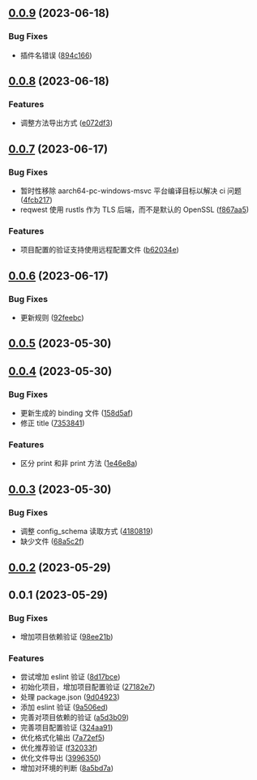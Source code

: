 ## [0.0.9](https://github.com/NervJS/taro-doctor/compare/0.0.8...0.0.9) (2023-06-18)


### Bug Fixes

* 插件名错误 ([894c166](https://github.com/NervJS/taro-doctor/commit/894c16612e65a23b116fc6ad54265ca342911013))



## [0.0.8](https://github.com/NervJS/taro-doctor/compare/0.0.7...0.0.8) (2023-06-18)


### Features

* 调整方法导出方式 ([e072df3](https://github.com/NervJS/taro-doctor/commit/e072df3175e6dc6c8b3ac6decd3cf813bdc2d61e))



## [0.0.7](https://github.com/NervJS/taro-doctor/compare/0.0.6...0.0.7) (2023-06-17)


### Bug Fixes

* 暂时性移除 aarch64-pc-windows-msvc 平台编译目标以解决 ci 问题 ([4fcb217](https://github.com/NervJS/taro-doctor/commit/4fcb21714146425e6cd29f6ab79a5c544f5312cf))
* reqwest 使用 rustls 作为 TLS 后端，而不是默认的 OpenSSL ([f867aa5](https://github.com/NervJS/taro-doctor/commit/f867aa5655da20b65f65457b2cd3afb1a444f405))


### Features

* 项目配置的验证支持使用远程配置文件 ([b62034e](https://github.com/NervJS/taro-doctor/commit/b62034e204d2255a7addd27355d0900ec04d9e51))



## [0.0.6](https://github.com/NervJS/taro-doctor/compare/0.0.5...0.0.6) (2023-06-17)


### Bug Fixes

* 更新规则 ([92feebc](https://github.com/NervJS/taro-doctor/commit/92feebc87f3e76941dc0fd43e1161f76539b8972))



## [0.0.5](https://github.com/NervJS/taro-doctor/compare/0.0.4...0.0.5) (2023-05-30)



## [0.0.4](https://github.com/NervJS/taro-doctor/compare/0.0.3...0.0.4) (2023-05-30)


### Bug Fixes

* 更新生成的 binding 文件 ([158d5af](https://github.com/NervJS/taro-doctor/commit/158d5af3580e138ac317a932c0ef862ac6c149f6))
* 修正 title ([7353841](https://github.com/NervJS/taro-doctor/commit/735384161ee2d09ae85be153faaa2131de0d2957))


### Features

* 区分 print 和非 print 方法 ([1e46e8a](https://github.com/NervJS/taro-doctor/commit/1e46e8a6c5cd2b4a3655b14c4aebd033039bd69f))



## [0.0.3](https://github.com/NervJS/taro-doctor/compare/0.0.2...0.0.3) (2023-05-30)

### Bug Fixes

- 调整 config_schema 读取方式 ([4180819](https://github.com/NervJS/taro-doctor/commit/4180819c50e2bca5644cc012223df68125752942))
- 缺少文件 ([68a5c2f](https://github.com/NervJS/taro-doctor/commit/68a5c2f0757a2acb32f91076db2a26e681c79edb))

## [0.0.2](https://github.com/NervJS/taro-doctor/compare/0.0.1...0.0.2) (2023-05-29)

## 0.0.1 (2023-05-29)

### Bug Fixes

- 增加项目依赖验证 ([98ee21b](https://github.com/NervJS/taro-doctor/commit/98ee21b38a09291fc0c665c7342d25cb87bc0c42))

### Features

- 尝试增加 eslint 验证 ([8d17bce](https://github.com/NervJS/taro-doctor/commit/8d17bce630f3afb8c5e0f7c30678954269fe3450))
- 初始化项目，增加项目配置验证 ([27182e7](https://github.com/NervJS/taro-doctor/commit/27182e7d6ffe92ed25b7cff2908dad3338a6f7f9))
- 处理 package.json ([9d04923](https://github.com/NervJS/taro-doctor/commit/9d049235b0de51fdb5ccc31abe2c46ebf0ef22cc))
- 添加 eslint 验证 ([9a506ed](https://github.com/NervJS/taro-doctor/commit/9a506ede8b81de8112d74f859d8c92ade9bbb381))
- 完善对项目依赖的验证 ([a5d3b09](https://github.com/NervJS/taro-doctor/commit/a5d3b091910607e47a5ab7a37e376719f4840921))
- 完善项目配置验证 ([324aa91](https://github.com/NervJS/taro-doctor/commit/324aa914eee8d5cf46501e764cc60de5e83fb4b2))
- 优化格式化输出 ([7a72ef5](https://github.com/NervJS/taro-doctor/commit/7a72ef52e0dd62e05e3112c294fabd401da726db))
- 优化推荐验证 ([f32033f](https://github.com/NervJS/taro-doctor/commit/f32033f48c01674c1f846d86eb72617a430e445c))
- 优化文件导出 ([3996350](https://github.com/NervJS/taro-doctor/commit/39963506cf4a41ec5b4c69ba59c6eed38fb05013))
- 增加对环境的判断 ([8a5bd7a](https://github.com/NervJS/taro-doctor/commit/8a5bd7a49eade182e686a67781df2a70c1056fe5))
